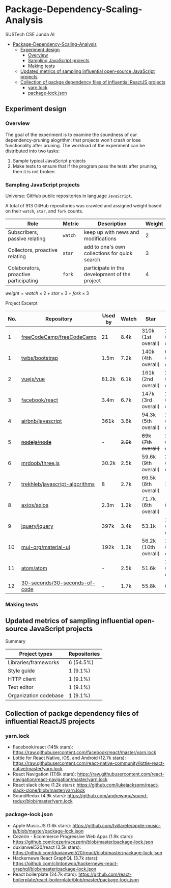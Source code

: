 # Package-Dependency-Scaling-Analysis

SUSTech CSE Junda AI

- [Package-Dependency-Scaling-Analysis](#package-dependency-scaling-analysis)
  - [Experiment design](#experiment-design)
    - [Overview](#overview)
    - [Sampling JavaScript projects](#sampling-javascript-projects)
    - [Making tests](#making-tests)
  - [Updated metrics of sampling influential open-source JavaScript projects](#updated-metrics-of-sampling-influential-open-source-javascript-projects)
  - [Collection of packge dependency files of influential ReactJS projects](#collection-of-packge-dependency-files-of-influential-reactjs-projects)
    - [yarn.lock](#yarnlock)
    - [package-lock.json](#package-lockjson)

## Experiment design

### Overview

The goal of the experiment is to examine the soundness of our dependency-pruning alogrithm: that projects won't crash or lose functionality after pruning. The workload of the experiment can be distributed into two tasks:

1. Sample typical JavaScript projects
2. Make tests to ensure that if the program pass the tests after pruning, then it is not broken

### Sampling JavaScript projects

Universe: GitHub public repositories in language `JavaScript`.

A total of 913 GitHub repositories was crawled and assigned weight based on their `watch`, `star`, and `fork` counts.

| Role                                  | Metric  | Description                                   | Weight |
| ------------------------------------- | ------- | --------------------------------------------- | ------ |
| Subscribers, passive relating         | `watch` | keep up with news and modifications           | 2      |
| Collectors, proactive relating        | `star`  | add to one's own collections for quick search | 3      |
| Colaborators, proactive participating | `fork`  | participate in the development of the project | 4      |

$weight = watch\times2 + star\times3 + fork\times3$

Project Excerpt

| No. | Repository                                                                          | Used by | Watch    | Star                  | Fork                    |
| --- | ----------------------------------------------------------------------------------- | ------- | -------- | --------------------- | ----------------------- |
| 1   | [freeCodeCamp/freeCodeCamp](https://github.com/freeCodeCamp/freeCodeCamp)           | 21      | 8.4k     | 310k (1st overall)    | 23.9k (4th overall)     |
| 1   | [twbs/bootstrap](https://github.com/twbs/bootstrap)                                 | 1.5m    | 7.2k     | 140k (4th overall)    | 68.6k (1st overall)     |
| 2   | [vuejs/vue](https://github.com/vuejs/vue)                                           | 81.2k   | 6.1k     | 161k (2nd overall)    | 24.4k (3rd overall)     |
| 3   | [facebook/react](https://github.com/facebook/react)                                 | 3.4m    | 6.7k     | 147k (3rd overall)    | 28.3k (2nd overall)     |
| 4   | [airbnb/javascript](https://github.com/airbnb/javascript)                           | 361k    | 3.6k     | 94.3k (5th overall)   | 18.4k (7th overall)     |
| 5   | ~~[nodejs/node](https://github.com/nodejs/node)~~                                   | -       | ~~2.9k~~ | ~~69k (7th overall)~~ | ~~16.6k (8th overall)~~ |
| 6   | [mrdoob/three.js](https://github.com/mrdoob/three.js)                               | 30.2k   | 2.5k     | 59.6k (9th overall)   | 23k (5th overall)       |
| 7   | [trekhleb/javascript-algorithms](https://github.com/trekhleb/javascript-algorithms) | 8       | 2.7k     | 66.5k (8th overall)   | 11k                     |
| 8   | [axios/axios](https://github.com/axios/axios)                                       | 2.3m    | 1.2k     | 71.7k (6th overall)   | 6.4k                    |
| 9   | [jquery/jquery](https://github.com/jquery/jquery)                                   | 397k    | 3.4k     | 53.1k                 | 19.2k (6th overall)     |
| 10  | [mui-org/material-ui](https://github.com/mui-org/material-ui)                       | 192k    | 1.3k     | 56.2k (10th overall)  | 15.3k (9th overall)     |
| 11  | [atom/atom](https://github.com/atom/atom)                                           | -       | 2.5k     | 51.6k                 | 14.3k (10th overall)    |
| 12  | [30-seconds/30-seconds-of-code](https://github.com/30-seconds/30-seconds-of-code)   | -       | 1.7k     | 55.8k                 | 6.2k                    |

### Making tests

## Updated metrics of sampling influential open-source JavaScript projects

Summary

| Project types         | Repositories |
| --------------------- | ------------ |
| Libraries/frameworks  | 6 (54.5%)    |
| Style guide           | 1 (9.1%)     |
| HTTP client           | 1 (9.1%)     |
| Text editor           | 1 (9.1%)     |
| Organization codebase | 1 (9.1%)     |

## Collection of packge dependency files of influential ReactJS projects

### yarn.lock

- Facebook/react (145k stars): https://raw.githubusercontent.com/facebook/react/master/yarn.lock
- Lottie for React Native, iOS, and Android (12.7k stars): https://raw.githubusercontent.com/react-native-community/lottie-react-native/master/yarn.lock
- React Navigation (17.6k stars): https://raw.githubusercontent.com/react-navigation/react-navigation/master/yarn.lock
- React slack clone (1.2k stars): https://github.com/lukejacksonn/react-slack-clone/blob/master/yarn.lock
- SoundRedux (4.9k stars): https://github.com/andrewngu/sound-redux/blob/master/yarn.lock

### package-lock.json

- Apple Music.JS (1.6k stars): https://github.com/tvillarete/apple-music-js/blob/master/package-lock.json
- Cezerin - Ecommerce Progressive Web Apps (1.9k stars): https://github.com/cezerin/cezerin/blob/master/package-lock.json
- duxianwei520/react (3.5k stars): https://github.com/duxianwei520/react/blob/master/package-lock.json
- Hackernews React GraphQL (3.7k stars): https://github.com/clintonwoo/hackernews-react-graphql/blob/master/package-lock.json
- React boilerplate (24.7k stars): https://github.com/react-boilerplate/react-boilerplate/blob/master/package-lock.json
